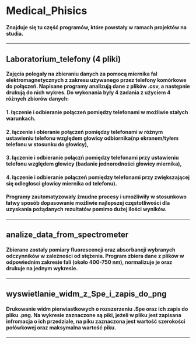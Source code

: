 # Medical_Phisics
#### Znajduje się tu część programów, które powstały w ramach projektów na studia. 
---
## Laboratorium_telefony (4 pliki)
#### Zajęcia polegały na zbieraniu danych za pomocą miernika fal elektromagnetycznych z zakresu używanego przez telefony komórkowe do połączeń. Napisane programy analizują dane z plików .csv, a następnie drukują do nich wykres. Do wykonania były 4 zadania z użyciem 4 różnych zbiorów danych:
#### 1. łączenie i odbieranie połączeń pomiędzy telefonami w możliwie stałych warunkach. 
#### 2. łączenie i obieranie połączeń pomiędzy telefonami w różnym ustawieniu telefonu względem głowicy odbiornika(np ekranem/tyłem telefonu w stosunku do głowicy), 
#### 3. łączenie i odbieranie połączń pomiędzy telefonami przy ustawieniu  telefonu względem głowicy (badanie jednorodności głowicy miernika), 
#### 4. łączenie i odbieranie połączeń pomiędzy telefonami przy zwiększającej się odległosci głowicy miernika od telefonu). 
#### Programy zautomatyzowały żmudne procesy i umożliwiły w stosunkowo łatwy sposób dopasowanie możliwie najlepszej częstotliwości dla uzyskania pożądanych rezultatów pomimo dużej ilości wyników.
---
## analize_data_from_spectrometer
#### Zbierane zostały pomiary fluorescencji oraz absorbancji wybranych odczynników w zależności od stężenia. Program zbiera dane z plików w odpowiednim zakresie fali (około 400-750 nm), normalizuje je oraz drukuje na jednym wykresie.
---
## wyswietlanie_widm_z_Spe_i_zapis_do_png
#### Drukowanie widm pierwiastkowych o rozszerzeniu .Spe oraz ich zapis do pliku .png. Na wykresie zaznaczone są piki, jeżeli w pliku jest zapisana infromacja o ich przedziale, na piku zaznaczona jest wartość szerokości połówkowej oraz maksymalna wartość piku.
---
